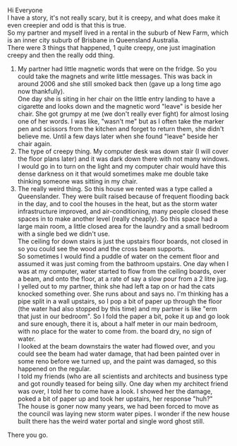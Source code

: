 Hi Everyone  
I have a story, it's not really scary, but it is creepy, and what does make it even creepier and odd is that this is true.  
So my partner and myself lived in a rental in  the suburb of New Farm, which is an inner city suburb of Brisbane in Queensland Australia.  
There were 3 things that happened, 1 quite creepy, one just imagination creepy and then the really odd thing.  
1. My partner had little magnetic words that were on the fridge. So you could take the magnets and write little messages. This was back in around 2006 and she still smoked back then (gave up a long time ago now thankfully).  
One day she is siting in her chair on the little entry landing to have a cigarette and looks down and the magnetic word "leave" is beside her chair. She got grumpy at me (we don't really ever fight) for almost losing one of her words. I was like, "wasn't me" but as I often take the marker pen and scissors from the kitchen and forget to return them, she didn't believe me. Until a few days later when she found "leave" beside her chair again.  
2. The type of creepy thing. My computer desk was down stair (I will cover the floor plans later) and it was dark down there with not many windows. I would go in to turn on the light and my computer chair would have this dense darkness on it that would sometimes make me double take thinking someone was sitting in my chair.  
3. The really weird thing. So this house we rented was a type called a Queenslander. They were built raised because of frequent flooding back in the day, and to cool the houses in the heat, but as the storm water infrastructure improved, and air-conditioning,  many people closed these spaces in to make another level (really cheaply). So this space had a large main room, a little closed area for the laundry and a small bedroom with a single bed we didn't use.  
The ceiling for down stairs is just the upstairs floor boards, not closed in so you could see the wood and the cross beam supports.  
So sometimes I would find a puddle of water on the cement floor and assumed it was just coming from the bathroom upstairs. One day when I was at my computer, water started to  flow from the ceiling boards, over a beam, and onto the floor, at a rate of say a slow pour from a 2 litre jug. I yelled out to my partner, think she had left a tap on or had the cats knocked something over. She runs about and says no. I'm thinking has a pipe split in a wall upstairs, so I pop a bit of paper up through the floor (the water had also stopped by this time) and my partner is like "erm that just in our bedroom". So I fold the paper a bit, poke it up and go look and sure enough, there it is, about a half meter in our main bedroom, with no place for the water to come from. the board dry, no sign of water.  
I looked at the beam downstairs the water had flowed over, and you could see the beam had water damage, that had been painted over in some reno before we turned up, and the paint was damaged, so this happened on the regular.  
I told my friends (who are all scientists and architects and business type and got roundly teased for being silly. One day when my architect friend was over, I told her to come have a look. I showed her the damage, poked a bit of paper up and took her upstairs, her response "huh?"  
The house is goner now many years, we had been forced to move as the council was laying new storm water pipes. I wonder if the new house built there has the weird water portal and single word ghost still.   


There you go.              